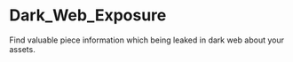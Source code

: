 # Dark_Web_Exposure
Find valuable piece information which being leaked in dark web about your assets.
